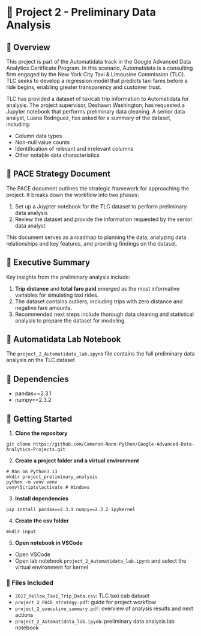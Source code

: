 # 🚕 Project 2 - Preliminary Data Analysis

## 📘 Overview
This project is part of the Automatidata track in the Google Advanced Data Analytics Certificate Program. In this scenario, Automatidata is a consulting firm engaged by the New York City Taxi & Limousine Commission (TLC). TLC seeks to develop a regression model that predicts taxi fares before a ride begins, enabling greater transparency and customer trust.

TLC has provided a dataset of taxicab trip information to Automatidata for analysis. The project supervisor, Deshawn Washington, has requested a Jupyter notebook that performs preliminary data cleaning. A senior data analyst, Luana Rodriguez, has asked for a summary of the dataset, including:
- Column data types
- Non-null value counts
- Identification of relevant and irrelevant columns
- Other notable data characteristics

## 📄 PACE Strategy Document
The PACE document outlines the strategic framework for approaching the project. It breaks down the workflow into two phases:

1. Set up a Juypter notebook for the TLC dataset to perform preliminary data analysis
2. Review the dataset and provide the information requested by the senior data analyst

This document serves as a roadmap to planning the data, analyzing data relationships and key features, and providing findings on the dataset.

## 📑 Executive Summary
Key insights from the preliminary analysis include:

1. **Trip distance** and **total fare paid** emerged as the most informative variables for simulating taxi rides.  
2. The dataset contains outliers, including trips with zero distance and negative fare amounts.  
3. Recommended next steps include thorough data cleaning and statistical analysis to prepare the dataset for modeling.

## 📑 Automatidata Lab Notebook
The `project_2_Automatidata_lab.ipynb` file contains the full preliminary data analysis on the TLC dataset

## 📑 Dependencies
- pandas==2.3.1
- numpy==2.3.2

## 📘 Getting Started

1. **Clone the repository**
```
git clone https://github.com/Cameron-Nann-Python/Google-Advanced-Data-Analytics-Projects.git
```
2. **Create a project folder and a virtual environment**
```
# Ran on Python3.13
mkdir project_preliminary_analysis
python -m venv venv
venv\Scripts\activate # Windows
```
3. **Install dependencies**
```
pip install pandas==2.3.1 numpy==2.3.2 ipykernel
```
4.  **Create the csv folder**
```
mkdir input
```
5. **Open notebook in VSCode**
- Open VSCode
- Open lab notebook `project_2_Automatidata_lab.ipynb` and select the virtual environment for kernel

### 📂 Files Included
- `2017_Yellow_Taxi_Trip_Data.csv`: TLC taxi cab dataset
- `project_2_PACE_strategy.pdf`: guide for project workflow 
- `project_2_executive_summary.pdf`: overview of analysis results and next actions
- `project_2_Automatidata_lab.ipynb`: preliminary data analysis lab notebook

